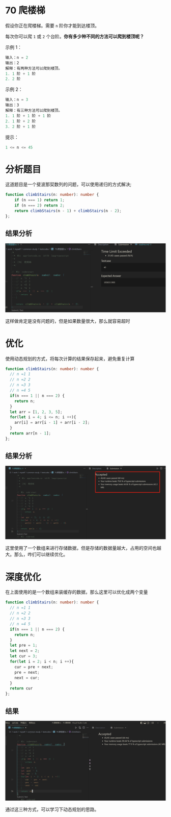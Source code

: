# 70 爬楼梯
假设你正在爬楼梯。需要 `n` 阶你才能到达楼顶。

每次你可以爬 `1` 或 `2` 个台阶。**你有多少种不同的方法可以爬到楼顶呢？**

 

示例 1：
```ts
输入：n = 2
输出：2
解释：有两种方法可以爬到楼顶。
1. 1 阶 + 1 阶
2. 2 阶
```
示例 2：
```ts
输入：n = 3
输出：3
解释：有三种方法可以爬到楼顶。
1. 1 阶 + 1 阶 + 1 阶
2. 1 阶 + 2 阶
3. 2 阶 + 1 阶
```

提示：
```ts
1 <= n <= 45
```

# 分析题目
这道题目是一个斐波那契数列的问题，可以使用递归的方式解决;

```ts
function climbStairs(n: number): number {
    if (n === 1) return 1;
    if (n === 2) return 2;
    return climbStairs(n - 1) + climbStairs(n - 2);
};
```

## 结果分析

![image-20220810150943346](./assets/image-20220810150943346.png)

这样做肯定是没有问题的，但是如果数量很大，那么就容易超时

# 优化
使用动态规划的方式，将每次计算的结果保存起来，避免重复计算

```ts
function climbStairs(n: number): number {
  // n =1 1
  // n =2 2
  // n =3 3
  // n =4 5
  if(n === 1 || n === 2) {
    return n;
  }
  let arr = [1, 2, 3, 5];
  for(let i = 4; i <= n; i ++){
    arr[i] = arr[i - 1] + arr[i - 2];
  }
  return arr[n - 1];
};
```

## 结果分析

![image-20220810151235675](./assets/image-20220810151235675.png)

这里使用了一个数组来进行存储数据，但是存储的数据量越大，占用的空间也越大。那么，咋们可以继续优化。



# 深度优化

在上面使用的是一个数组来装缓存的数据，那么这里可以优化成两个变量

```ts
function climbStairs(n: number): number {
  // n =1 1
  // n =2 2
  // n =3 3
  // n =4 5
  if(n === 1 || n === 2) {
    return n;
  }
  let pre = 1;
  let next = 2;
  let cur = 3;
  for(let i = 2; i < n; i ++){
    cur = pre + next;
    pre = next;
    next = cur;
  }
  return cur
};
```

## 结果

![image-20220810173000236](./assets/image-20220810173000236.png)



通过这三种方式，可以学习下动态规划的思路。
